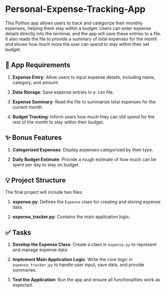    # Personal-Expense-Tracking-App

This Python app allows users to track and categorize their monthly expenses, helping them stay within a budget. Users can enter expense details directly into the terminal, and the app will save these entries to a file. It also reads the file to provide a summary of total expenses for the month and shows how much more the user can spend to stay within their set budget.

## 🎯 App Requirements

1. **Expense Entry**: Allow users to input expense details, including name, category, and amount.

2. **Data Storage**: Save expense entries in a .csv file.

3. **Expense Summary**: Read the file to summarize total expenses for the current month.

4. **Budget Tracking**: Inform users how much they can still spend for the rest of the month to stay within their budget.

## ✨ Bonus Features
1. **Categorized Expenses**: Display expenses categorized by their type.

2. **Daily Budget Estimate**: Provide a rough estimate of how much can be spent per day to stay on budget.

## 💡 Project Structure
The final project will include two files:

1. **expense.py**: Defines the `Expense` class for creating and storing expense data.

2. **expense_tracker.py**: Contains the main application logic.
   
## ✅ Tasks
1. **Develop the Expense Class**: Create a class in `expense.py` to represent and manage expense data.

2. **Implement Main Application Logic**: Write the core logic in `expense_tracker.py` to handle user input, save data, and provide summaries.

3. **Test the Application**: Run the app and ensure all functionalities work as expected.


